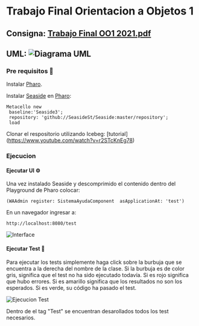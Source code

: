 # Trabajo Final Orientacion a Objetos 1 

## Consigna: [Trabajo Final OO1 2021.pdf](https://github.com/manurua123/TrabajoFinalOO1/files/7028541/Trabajo.Final.OO1.2021.1.pdf)

## UML: ![Diagrama UML](https://user-images.githubusercontent.com/62101533/130377807-e51200f7-fa13-4e7c-a444-2ddfe0091f6e.png)




### Pre requisitos 🔧
Instalar [Pharo](https://pharo.org/web.html).

Instalar [Seaside](http://seaside.st/) en [Pharo](https://pharo.org/web.html):

```
Metacello new
 baseline:'Seaside3';
 repository: 'github://SeasideSt/Seaside:master/repository';
 load
```

Clonar el respositorio utilizando Icebeg: [tutorial] (https://www.youtube.com/watch?v=r2STcKnEg78)

### Ejecucion
#### Ejecutar UI ⚙️

Una vez instalado Seaside y descomprimido el contenido dentro del Playground de Pharo colocar:
```
(WAAdmin register: SistemaAyudaComponent  asApplicationAt: 'test') 

```
En un navegador ingresar a:
```
http://localhost:8080/test

```
![Interface](https://user-images.githubusercontent.com/62101533/130378384-64129cb8-3b07-4738-a680-d7d62bc69dc7.png)


#### Ejecutar Test 🔩

Para ejecutar los tests simplemente haga click sobre la burbuja que se encuentra a la derecha del nombre de la clase. Si la burbuja es de color gris, significa que el test no ha sido ejecutado todavía. Si es rojo significa que hubo errores. Si es amarillo significa que los resultados no son los esperados. Si es verde, su código ha pasado el test.

![Ejecucion Test](https://user-images.githubusercontent.com/62101533/130377648-df7e123e-4a32-4225-945f-098c227f06f6.png)


Dentro de el tag "Test" se encuentran desarollados todos los test necesarios.






